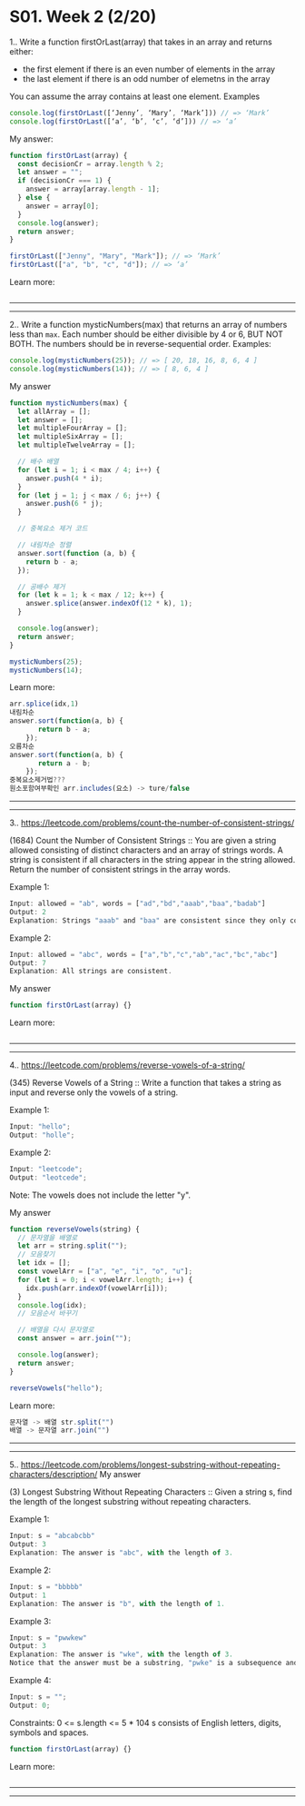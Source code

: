 # S01. Week 2 (2/20)

1.. Write a function firstOrLast(array) that takes in an array and returns either:

- the first element if there is an even number of elements in the array
- the last element if there is an odd number of elemetns in the array

You can assume the array contains at least one element.
Examples

```js
console.log(firstOrLast([‘Jenny’, ‘Mary’, ‘Mark’])) // => ‘Mark’
console.log(firstOrLast([‘a’, ‘b’, ‘c’, ‘d’])) // => ‘a’
```

My answer:

```js
function firstOrLast(array) {
  const decisionCr = array.length % 2;
  let answer = "";
  if (decisionCr === 1) {
    answer = array[array.length - 1];
  } else {
    answer = array[0];
  }
  console.log(answer);
  return answer;
}

firstOrLast(["Jenny", "Mary", "Mark"]); // => ‘Mark’
firstOrLast(["a", "b", "c", "d"]); // => ‘a’
```

Learn more:

```js

```

---

---

2.. Write a function mysticNumbers(max) that returns an array of numbers less than `max`.
Each number should be either divisible by 4 or 6, BUT NOT BOTH. The numbers
should be in reverse-sequential order.
Examples:

```js
console.log(mysticNumbers(25)); // => [ 20, 18, 16, 8, 6, 4 ]
console.log(mysticNumbers(14)); // => [ 8, 6, 4 ]
```

My answer

```js
function mysticNumbers(max) {
  let allArray = [];
  let answer = [];
  let multipleFourArray = [];
  let multipleSixArray = [];
  let multipleTwelveArray = [];

  // 배수 배열
  for (let i = 1; i < max / 4; i++) {
    answer.push(4 * i);
  }
  for (let j = 1; j < max / 6; j++) {
    answer.push(6 * j);
  }

  // 중복요소 제거 코드

  // 내림차순 정렬
  answer.sort(function (a, b) {
    return b - a;
  });

  // 공배수 제거
  for (let k = 1; k < max / 12; k++) {
    answer.splice(answer.indexOf(12 * k), 1);
  }

  console.log(answer);
  return answer;
}

mysticNumbers(25);
mysticNumbers(14);
```

Learn more:

```js
arr.splice(idx,1)
내림차순
answer.sort(function(a, b) {
       return b - a;
    });
오름차순
answer.sort(function(a, b) {
       return a - b;
    });
중복요소제거법???
원소포함여부확인 arr.includes(요소) -> ture/false
```

---

---

3.. https://leetcode.com/problems/count-the-number-of-consistent-strings/

(1684) Count the Number of Consistent Strings :: You are given a string allowed consisting of distinct characters and an array of strings words. A string is consistent if all characters in the string appear in the string allowed. Return the number of consistent strings in the array words.

Example 1:

```js
Input: allowed = "ab", words = ["ad","bd","aaab","baa","badab"]
Output: 2
Explanation: Strings "aaab" and "baa" are consistent since they only contain characters 'a' and 'b'.
```

Example 2:

```js
Input: allowed = "abc", words = ["a","b","c","ab","ac","bc","abc"]
Output: 7
Explanation: All strings are consistent.
```

My answer

```js
function firstOrLast(array) {}
```

Learn more:

```js

```

---

---

4.. https://leetcode.com/problems/reverse-vowels-of-a-string/

(345) Reverse Vowels of a String :: Write a function that takes a string as input and reverse only the vowels of a string.

Example 1:

```js
Input: "hello";
Output: "holle";
```

Example 2:

```js
Input: "leetcode";
Output: "leotcede";
```

Note:
The vowels does not include the letter "y".

My answer

```js
function reverseVowels(string) {
  // 문자열을 배열로
  let arr = string.split("");
  // 모음찾기
  let idx = [];
  const vowelArr = ["a", "e", "i", "o", "u"];
  for (let i = 0; i < vowelArr.length; i++) {
    idx.push(arr.indexOf(vowelArr[i]));
  }
  console.log(idx);
  // 모음순서 바꾸기

  // 배열을 다시 문자열로
  const answer = arr.join("");

  console.log(answer);
  return answer;
}

reverseVowels("hello");
```

Learn more:

```js
문자열 -> 배열 str.split("")
배열 -> 문자열 arr.join("")
```

---

---

5.. https://leetcode.com/problems/longest-substring-without-repeating-characters/description/
My answer

(3) Longest Substring Without Repeating Characters :: Given a string s, find the length of the longest substring without repeating characters.

Example 1:

```js
Input: s = "abcabcbb"
Output: 3
Explanation: The answer is "abc", with the length of 3.
```

Example 2:

```js
Input: s = "bbbbb"
Output: 1
Explanation: The answer is "b", with the length of 1.
```

Example 3:

```js
Input: s = "pwwkew"
Output: 3
Explanation: The answer is "wke", with the length of 3.
Notice that the answer must be a substring, "pwke" is a subsequence and not a substring.
```

Example 4:

```js
Input: s = "";
Output: 0;
```

Constraints:
0 <= s.length <= 5 \* 104
s consists of English letters, digits, symbols and spaces.

```js
function firstOrLast(array) {}
```

Learn more:

```js

```

---

---

